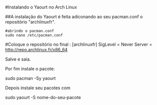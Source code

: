 #Instalando o Yaourt no Arch Linux

##A instalação do Yaourt é feita adiconando ao seu pacman.conf o repositório "archlinuxfr".

```
#abrindo o pacman.conf
sudo nano /etc/pacman.conf
```

#Coloque o repositório no final :
[archlinuxfr]
SigLevel = Never
Server = http://repo.archlinux.fr/x86_64

Salve e saia.

Por fim instale o pacote:

sudo pacman -Sy yaourt

Depois instale seu pacotes com

sudo yaourt -S nome-do-seu-pacote
